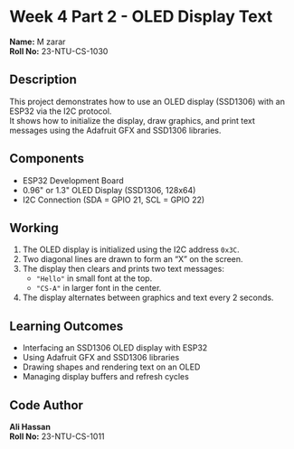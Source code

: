 # Week 4 Part 2 - OLED Display Text

**Name:** M zarar  
**Roll No:** 23-NTU-CS-1030

## Description
This project demonstrates how to use an OLED display (SSD1306) with an ESP32 via the I2C protocol.  
It shows how to initialize the display, draw graphics, and print text messages using the Adafruit GFX and SSD1306 libraries.

## Components
- ESP32 Development Board  
- 0.96" or 1.3" OLED Display (SSD1306, 128x64)  
- I2C Connection (SDA = GPIO 21, SCL = GPIO 22)

## Working
1. The OLED display is initialized using the I2C address `0x3C`.  
2. Two diagonal lines are drawn to form an “X” on the screen.  
3. The display then clears and prints two text messages:
   - `"Hello"` in small font at the top.
   - `"CS-A"` in larger font in the center.  
4. The display alternates between graphics and text every 2 seconds.

## Learning Outcomes
- Interfacing an SSD1306 OLED display with ESP32  
- Using Adafruit GFX and SSD1306 libraries  
- Drawing shapes and rendering text on an OLED  
- Managing display buffers and refresh cycles

## Code Author
**Ali Hassan**  
**Roll No:** 23-NTU-CS-1011
